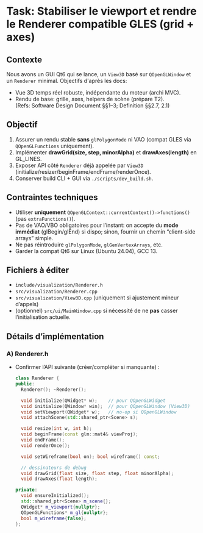 # Task: Stabiliser le viewport et rendre le Renderer compatible GLES (grid + axes)

## Contexte
Nous avons un GUI Qt6 qui se lance, un `View3D` basé sur `QOpenGLWindow` et un `Renderer` minimal.
Objectifs d'après les docs:
- Vue 3D temps réel robuste, indépendante du moteur (archi MVC).  
- Rendu de base: grille, axes, helpers de scène (prépare T2).  
(Refs: Software Design Document §§1–3; Definition §§2.7, 2.1)  

## Objectif
1) Assurer un rendu stable **sans** `glPolygonMode` ni VAO (compat GLES via `QOpenGLFunctions` uniquement).  
2) Implémenter **drawGrid(size, step, minorAlpha)** et **drawAxes(length)** en GL_LINES.  
3) Exposer API côté `Renderer` déjà appelée par `View3D` (initialize/resizer/beginFrame/endFrame/renderOnce).  
4) Conserver build CLI + GUI via `./scripts/dev_build.sh`.

## Contraintes techniques
- Utiliser **uniquement** `QOpenGLContext::currentContext()->functions()` (pas `extraFunctions()`).
- Pas de VAO/VBO obligatoires pour l’instant: on accepte du **mode immédiat** (glBegin/glEnd) si dispo; sinon, fournir un chemin “client-side arrays” simple.  
- Ne pas réintroduire `glPolygonMode`, `glGenVertexArrays`, etc.  
- Garder la compat Qt6 sur Linux (Ubuntu 24.04), GCC 13.

## Fichiers à éditer
- `include/visualization/Renderer.h`
- `src/visualization/Renderer.cpp`
- `src/visualization/View3D.cpp` (uniquement si ajustement mineur d’appels)
- (optionnel) `src/ui/MainWindow.cpp` si nécessité de ne **pas** casser l’initialisation actuelle.

## Détails d’implémentation

### A) Renderer.h
- Confirmer l’API suivante (créer/compléter si manquante) :
  ```cpp
  class Renderer {
  public:
    Renderer(); ~Renderer();

    void initialize(QWidget* w);    // pour QOpenGLWidget
    void initialize(QWindow* win);  // pour QOpenGLWindow (View3D)
    void setViewport(QWidget* w);   // no-op si QOpenGLWindow
    void attachScene(std::shared_ptr<Scene> s);

    void resize(int w, int h);
    void beginFrame(const glm::mat4& viewProj);
    void endFrame();
    void renderOnce();

    void setWireframe(bool on); bool wireframe() const;

    // dessinateurs de debug
    void drawGrid(float size, float step, float minorAlpha);
    void drawAxes(float length);

  private:
    void ensureInitialized();
    std::shared_ptr<Scene> m_scene{};
    QWidget* m_viewport{nullptr};
    QOpenGLFunctions* m_gl{nullptr};
    bool m_wireframe{false};
  };
